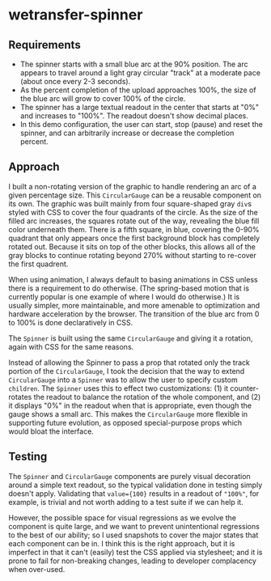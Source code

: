 # wetransfer-spinner

## Requirements

- The spinner starts with a small blue arc at the 90% position. The arc appears to travel around a light gray circular "track" at a moderate pace (about once every 2-3 seconds).
- As the percent completion of the upload approaches 100%, the size of the blue arc will grow to cover 100% of the circle.
- The spinner has a large textual readout in the center that starts at "0%" and increases to "100%". The readout doesn't show decimal places.
- In this demo configuration, the user can start, stop (pause) and reset the spinner, and can arbitrarily increase or decrease the completion percent.

## Approach

I built a non-rotating version of the graphic to handle rendering an arc of a given percentage size. This `CircularGauge` can be a reusable component on its own. The graphic was built mainly from four square-shaped gray `div`s styled with CSS to cover the four quadrants of the circle. As the size of the filled arc increases, the squares rotate out of the way, revealing the blue fill color underneath them. There is a fifth square, in blue, covering the 0-90% quadrant that only appears once the first background block has completely rotated out. Because it sits on top of the other blocks, this allows all of the gray blocks to continue rotating beyond 270% without starting to re-cover the first quadrent.

When using animation, I always default to basing animations in CSS unless there is a requirement to do otherwise. (The spring-based motion that is currently popular is one example of where I would do otherwise.) It is usually simpler, more maintainable, and more amenable to optimization and hardware acceleration by the browser. The transition of the blue arc from 0 to 100% is done declaratively in CSS.

The `Spinner` is built using the same `CircularGauge` and giving it a rotation, again with CSS for the same reasons.

Instead of allowing the Spinner to pass a prop that rotated only the track portion of the `CircularGauge`, I took the decision that the way to extend `CircularGauge` into a `Spinner` was to allow the user to specify custom `children`. The `Spinner` uses this to effect two customizations: (1) it counter-rotates the readout to balance the rotation of the whole component, and (2) it displays "0%" in the readout when that is appropriate, even though the gauge shows a small arc. This makes the `CircularGauge` more flexible in supporting future evolution, as opposed special-purpose props which would bloat the interface.

## Testing

The `Spinner` and `CircularGauge` components are purely visual decoration around a simple text readout, so the typical validation done in testing simply doesn't apply. Validating that `value={100}` results in a readout of `"100%"`, for example, is trivial and not worth adding to a test suite if we can help it.

However, the possible space for visual regressions as we evolve the component is quite large, and we want to prevent unintentional regressions to the best of our ability; so I used snapshots to cover the major states that each component can be in. I think this is the right approach, but it is imperfect in that it can't (easily) test the CSS applied via stylesheet; and it is prone to fail for non-breaking changes, leading to developer complacency when over-used.
